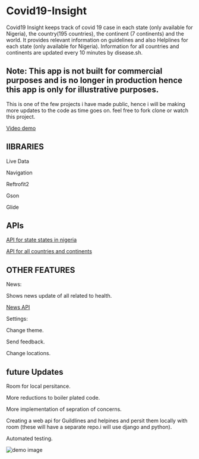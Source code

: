 # Covid19-Insight


Covid19 Insight keeps track of covid 19 case in each state (only available for Nigeria), the country(195 countries), the continent (7 continents) and the world.
It provides relevant information on guidelines and also Helplines for each state (only available for Nigeria). Information for all countries and continents are updated every 10 minutes by disease.sh.


## Note: This app is not built for commercial purposes and is no longer in production hence this app is only for illustrative purposes.

This is one of the few projects i have made public, hence i will be making more updates to the code as time goes on. feel free to fork clone or watch this project.

 [Video demo](https://youtu.be/9q7elJWsRjg)


## lIBRARIES

Live Data

Navigation

Reftrofit2

Gson

Glide


## APIs

 [API for state states in nigeria](https://covidnigeria.herokuapp.com/api)


 [API for all countries and continents](https://corona.lmao.ninja/)


## OTHER FEATURES

News:

Shows news update of all related to health.

 [News API](https://newsapi.org/)


Settings:  

Change theme.

Send feedback.

Change locations.


 ## future Updates

Room for local persitance.

More reductions to boiler plated code.

More implementation of sepration of concerns.

Creating a web api for Guildlines and helpines and persit them locally with room (these will have a separate repo.i will use django and python).

Automated testing.


![demo image](https://github.com/commitware/Covid19-Insight-Nigeria/blob/master/screenshot%20(6).jpg)














